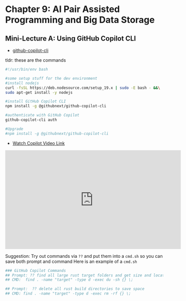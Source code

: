 # Chapter 9:  AI Pair Assisted Programming and Big Data Storage

## Mini-Lecture A:  Using GitHub Copilot CLI

* [github-copilot-cli](https://www.npmjs.com/package/@githubnext/github-copilot-cli)

tldr: these are the commands

```bash
#!/usr/bin/env bash

#some setup stuff for the dev environment
#install nodejs
curl -fsSL https://deb.nodesource.com/setup_19.x | sudo -E bash - &&\
sudo apt-get install -y nodejs

#install GitHub Copilot CLI
npm install -g @githubnext/github-copilot-cli

#authenticate with GitHub Copilot
github-copilot-cli auth

#Upgrade
#npm install -g @githubnext/github-copilot-cli
```

* [Watch Copilot Video Link](https://youtube.com/live/F67rjOjEQE4)  
<iframe width="560" height="315" src="https://www.youtube.com/embed/F67rjOjEQE4" title="YouTube video player" frameborder="0" allow="accelerometer; autoplay; clipboard-write; encrypted-media; gyroscope; picture-in-picture; web-share" allowfullscreen></iframe>


Suggestion:  Try out commands via `??` and put them into a `cmd.sh` so you can save both prompt and command
Here is an example of a `cmd.sh`

```bash
### GitHub Copilot Commands
## Prompt: ?? find all large rust target folders and get size and location
## CMD:  find . -name "target" -type d -exec du -sh {} \;

## Prompt:  ?? delete all rust build directories to save space
## CMD: find . -name "target" -type d -exec rm -rf {} \;
```
